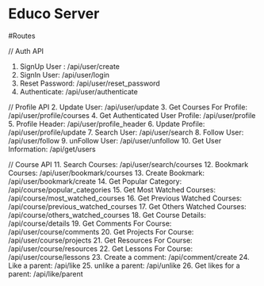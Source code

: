 
# Educo Server

#Routes

// Auth API
01. SignUp User : /api/user/create
02. SignIn User: /api/user/login
03. Reset Password: /api/user/reset_password
04. Authenticate: /api/user/authenticate

// Profile API
2. Update User: /api/user/update
3. Get Courses For Profile: /api/user/profile/courses
4. Get Authenticated User Profile: /api/user/profile
5. Profile Header: /api/user/profile_header
6. Update Profile: /api/user/profile/update
7. Search User: /api/user/search
8. Follow User: /api/user/follow
9. unFollow User: /api/user/unfollow
10. Get User Information: /api/get/users

// Course API
11. Search Courses: /api/user/search/courses
12. Bookmark Courses: /api/user/bookmark/courses
13. Create Bookmark: /api/user/bookmark/create
14. Get Popular Category: /api/course/popular_categories
15. Get Most Watched Courses: /api/course/most_watched_courses
16. Get Previous Watched Courses: /api/course/previous_watched_courses
17. Get Others Watched Courses: /api/course/others_watched_courses
18. Get Course Details: /api/course/details
19. Get Comments For Course: /api/user/course/comments
20. Get Projects For Course: /api/user/course/projects
21. Get Resources For Course: /api/user/course/resources
22. Get Lessons For Course: /api/user/course/lessons
23. Create a comment: /api/comment/create
24. Like a parent: /api/like
25. unlike a parent: /api/unlike
26. Get likes for a parent: /api/like/parent


